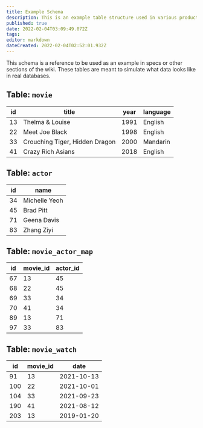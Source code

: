 ```yaml
---
title: Example Schema
description: This is an example table structure used in various product specs.
published: true
date: 2022-02-04T03:09:49.072Z
tags: 
editor: markdown
dateCreated: 2022-02-04T02:52:01.932Z
---
```


This schema is a reference to be used as an example in specs or other sections of the wiki. These tables are meant to simulate what data looks like in real databases.

## Table: `movie`
| id | title | year | language |
|-|-|-|-|
| 13 | Thelma & Louise | 1991 | English |
| 22 | Meet Joe Black | 1998 | English |
| 33 | Crouching Tiger, Hidden Dragon | 2000 | Mandarin |
| 41 | Crazy Rich Asians | 2018 | English |

## Table: `actor`
| id | name |
|-|-|
| 34 | Michelle Yeoh |
| 45 | Brad Pitt |
| 71 | Geena Davis |
| 83 | Zhang Ziyi |

## Table: `movie_actor_map`
| id | movie_id | actor_id |
|-|-|-|
| 67 | 13 | 45 |
| 68 | 22 | 45 |
| 69 | 33 | 34 | 
| 70 | 41 | 34 |
| 89 | 13 | 71 |
| 97 | 33 | 83 | 

## Table: `movie_watch`
| id | movie_id | date |
|-|-|-|
| 91 | 13 | 2021-10-13 |
| 100 | 22 | 2021-10-01 |
| 104 | 33 | 2021-09-23 | 
| 190 | 41 | 2021-08-12 |
| 203 | 13 | 2019-01-20 |
